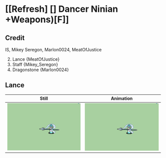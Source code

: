 # [\[Refresh\] \[\] Dancer Ninian +Weapons\)\[F\]]

## Credit

IS, Mikey Seregon, Marlon0024, MeatOfJustice

2. Lance {MeatOfJustice}
7. Staff {Mikey_Seregon}
8. Dragonstone {Marlon0024}
	
## Lance

| Still | Animation |
| :---: | :-------: |
| ![Lance still](./Lance_000.png) | ![Lance animation](./Lance.gif) |
